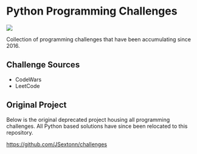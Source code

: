 # Python Programming Challenges
![](https://github.com/jsextonn/python-challenges/workflows/build/badge.svg)  

Collection of programming challenges that have been accumulating since 2016.

## Challenge Sources
- CodeWars
- LeetCode

## Original Project
Below is the original deprecated project housing all programming challenges. All Python based solutions have since been relocated to this repository.

https://github.com/JSextonn/challenges
